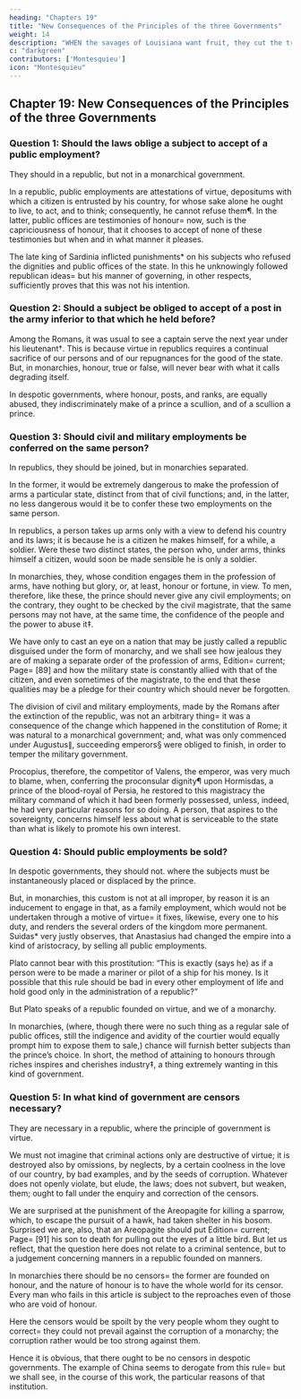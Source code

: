 ```yaml
---
heading: "Chapters 19"
title: "New Consequences of the Principles of the three Governments"
weight: 14
description: "WHEN the savages of Louisiana want fruit, they cut the tree to the root, and gather the fruit. This is an emblem of despotic government"
c: "darkgreen"
contributors: ['Montesquieu']
icon: "Montesquieu"
---
```





## Chapter 19: New Consequences of the Principles of the three Governments

<!-- I cannot conclude this book without making some applications of my three principles. -->


### Question 1: Should the laws oblige a subject to accept of a public employment?

They should in a republic, but not in a monarchical government. 

In a republic, public employments are attestations of virtue, depositums with which a citizen is entrusted by his country, for whose sake alone he ought to live, to act, and to think; consequently, he cannot refuse them¶. In the latter, public offices are testimonies of honour=  now, such is the capriciousness of honour, that it chooses to accept of none of these testimonies but when and in what manner it pleases.

The late king of Sardinia inflicted punishments* on his subjects who refused the dignities and public offices of the state. In this he unknowingly followed republican ideas=  but his manner of governing, in other respects, sufficiently proves that this was not his intention.


### Question 2: Should a subject be obliged to accept of a post in the army inferior to that which he held before?

Among the Romans, it was usual to see a captain serve the next year under his lieutenant†. This is because virtue in republics requires a continual sacrifice of our persons and of our repugnances for the good of the state. But, in monarchies, honour, true or false, will never bear with what it calls degrading itself.

In despotic governments, where honour, posts, and ranks, are equally abused, they indiscriminately make of a prince a scullion, and of a scullion a prince.



### Question 3: Should civil and military employments be conferred on the same person? 

In republics, they should be joined, but in monarchies separated. 

In the former, it would be extremely dangerous to make the profession of arms a particular state, distinct from that of civil functions; and, in the latter, no less dangerous would it be to confer these two employments on the same person.

In republics, a person takes up arms only with a view to defend his country and its laws; it is because he is a citizen he makes himself, for a while, a soldier. Were these two distinct states, the person who, under arms, thinks himself a citizen, would soon be made sensible he is only a soldier.

In monarchies, they, whose condition engages them in the profession of arms, have nothing but glory, or, at least, honour or fortune, in view. To men, therefore, like these, the prince should never give any civil employments; on the contrary, they ought to be checked by the civil magistrate, that the same persons may not have, at the same time, the confidence of the people and the power to abuse it‡.

We have only to cast an eye on a nation that may be justly called a republic disguised under the form of monarchy, and we shall see how jealous they are of making a separate order of the profession of arms, Edition=  current; Page=  [89] and how the military state is constantly allied with that of the citizen, and even sometimes of the magistrate, to the end that these qualities may be a pledge for their country which should never be forgotten.

The division of civil and military employments, made by the Romans after the extinction of the republic, was not an arbitrary thing=  it was a consequence of the change which happened in the constitution of Rome; it was natural to a monarchical government; and, what was only commenced under Augustus∥, succeeding emperors§ were obliged to finish, in order to temper the military government.

Procopius, therefore, the competitor of Valens, the emperor, was very much to blame, when, conferring the proconsular dignity¶ upon Hormisdas, a prince of the blood-royal of Persia, he restored to this magistracy the military command of which it had been formerly possessed, unless, indeed, he had very particular reasons for so doing. A person, that aspires to the sovereignty, concerns himself less about what is serviceable to the state than what is likely to promote his own interest.


### Question 4: Should public employments be sold?

In despotic governments, they should not.   where the subjects must be instantaneously placed or displaced by the prince.

But, in monarchies, this custom is not at all improper, by reason it is an inducement to engage in that, as a family employment, which would not be undertaken through a motive of virtue=  it fixes, likewise, every one to his duty, and renders the several orders of the kingdom more permanent. Suidas* very justly observes, that Anastasius had changed the empire into a kind of aristocracy, by selling all public employments.

Plato cannot bear with this prostitution: “This is exactly (says he) as if a person were to be made a mariner or pilot of a ship for his money. Is it possible that this rule should be bad in every other employment of life and hold good only in the administration of a republic?” 

But Plato speaks of a republic founded on virtue, and we of a monarchy.

In monarchies, (where, though there were no such thing as a regular sale of public offices, still the indigence and avidity of the courtier would equally prompt him to expose them to sale,) chance will furnish better subjects than the prince’s choice. In short, the method of attaining to honours through riches inspires and cherishes industry‡, a thing extremely wanting in this kind of government.


### Question 5: In what kind of government are censors necessary?

They are necessary in a republic, where the principle of government is virtue. 

We must not imagine that criminal actions only are destructive of virtue; it is destroyed also by omissions, by neglects, by a certain coolness in the love of our country, by bad examples, and by the seeds of corruption. Whatever does not openly violate, but elude, the laws; does not subvert, but weaken, them; ought to fall under the enquiry and correction of the censors.

We are surprised at the punishment of the Areopagite for killing a sparrow, which, to escape the pursuit of a hawk, had taken shelter in his bosom. Surprised we are, also, that an Areopagite should put Edition=  current; Page=  [91] his son to death for pulling out the eyes of a little bird. But let us reflect, that the question here does not relate to a criminal sentence, but to a judgement concerning manners in a republic founded on manners.

In monarchies there should be no censors=  the former are founded on honour, and the nature of honour is to have the whole world for its censor. Every man who fails in this article is subject to the reproaches even of those who are void of honour.

Here the censors would be spoilt by the very people whom they ought to correct=  they could not prevail against the corruption of a monarchy; the corruption rather would be too strong against them.

Hence it is obvious, that there ought to be no censors in despotic governments. The example of China seems to derogate from this rule=  but we shall see, in the course of this work, the particular reasons of that institution.

